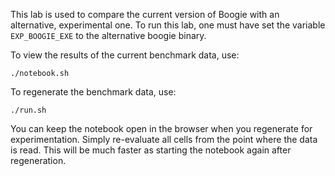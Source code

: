 This lab is used to compare the current version of Boogie with an alternative, experimental one.
To run this lab, one must have set the variable `EXP_BOOGIE_EXE` to the alternative boogie
binary.

To view the results of the current benchmark data, use:

```
./notebook.sh
```

To regenerate the benchmark data, use:

```
./run.sh
```

You can keep the notebook open in the browser when you regenerate for experimentation.
Simply re-evaluate all cells from the point where the data is read. This will be much faster as
starting the notebook again after regeneration.
